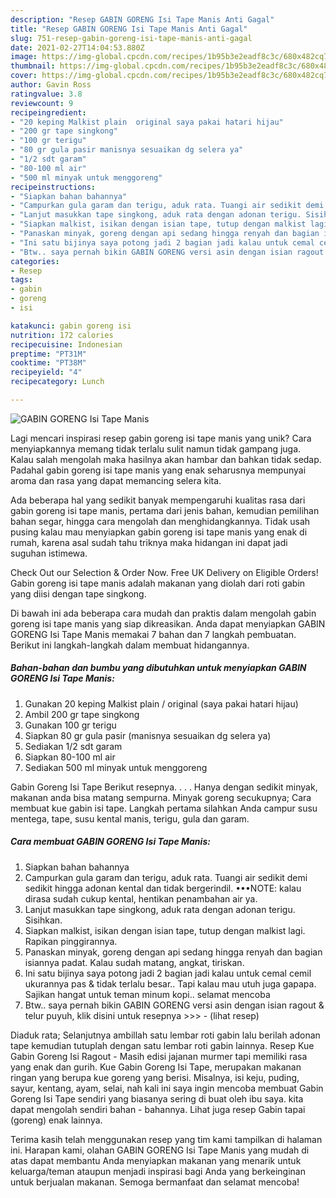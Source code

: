 ```yaml
---
description: "Resep GABIN GORENG Isi Tape Manis Anti Gagal"
title: "Resep GABIN GORENG Isi Tape Manis Anti Gagal"
slug: 751-resep-gabin-goreng-isi-tape-manis-anti-gagal
date: 2021-02-27T14:04:53.880Z
image: https://img-global.cpcdn.com/recipes/1b95b3e2eadf8c3c/680x482cq70/gabin-goreng-isi-tape-manis-foto-resep-utama.jpg
thumbnail: https://img-global.cpcdn.com/recipes/1b95b3e2eadf8c3c/680x482cq70/gabin-goreng-isi-tape-manis-foto-resep-utama.jpg
cover: https://img-global.cpcdn.com/recipes/1b95b3e2eadf8c3c/680x482cq70/gabin-goreng-isi-tape-manis-foto-resep-utama.jpg
author: Gavin Ross
ratingvalue: 3.8
reviewcount: 9
recipeingredient:
- "20 keping Malkist plain  original saya pakai hatari hijau"
- "200 gr tape singkong"
- "100 gr terigu"
- "80 gr gula pasir manisnya sesuaikan dg selera ya"
- "1/2 sdt garam"
- "80-100 ml air"
- "500 ml minyak untuk menggoreng"
recipeinstructions:
- "Siapkan bahan bahannya"
- "Campurkan gula garam dan terigu, aduk rata. Tuangi air sedikit demi sedikit hingga adonan kental dan tidak bergerindil. •••NOTE: kalau dirasa sudah cukup kental, hentikan penambahan air ya."
- "Lanjut masukkan tape singkong, aduk rata dengan adonan terigu. Sisihkan."
- "Siapkan malkist, isikan dengan isian tape, tutup dengan malkist lagi. Rapikan pinggirannya."
- "Panaskan minyak, goreng dengan api sedang hingga renyah dan bagian isiannya padat. Kalau sudah matang, angkat, tiriskan."
- "Ini satu bijinya saya potong jadi 2 bagian jadi kalau untuk cemal cemil ukurannya pas &amp; tidak terlalu besar.. Tapi kalau mau utuh juga gapapa. Sajikan hangat untuk teman minum kopi.. selamat mencoba"
- "Btw.. saya pernah bikin GABIN GORENG versi asin dengan isian ragout &amp; telur puyuh, klik disini untuk resepnya &gt;&gt;&gt;           (lihat resep)"
categories:
- Resep
tags:
- gabin
- goreng
- isi

katakunci: gabin goreng isi 
nutrition: 172 calories
recipecuisine: Indonesian
preptime: "PT31M"
cooktime: "PT38M"
recipeyield: "4"
recipecategory: Lunch

---
```



![GABIN GORENG Isi Tape Manis](https://img-global.cpcdn.com/recipes/1b95b3e2eadf8c3c/680x482cq70/gabin-goreng-isi-tape-manis-foto-resep-utama.jpg)

Lagi mencari inspirasi resep gabin goreng isi tape manis yang unik? Cara menyiapkannya memang tidak terlalu sulit namun tidak gampang juga. Kalau salah mengolah maka hasilnya akan hambar dan bahkan tidak sedap. Padahal gabin goreng isi tape manis yang enak seharusnya mempunyai aroma dan rasa yang dapat memancing selera kita.

Ada beberapa hal yang sedikit banyak mempengaruhi kualitas rasa dari gabin goreng isi tape manis, pertama dari jenis bahan, kemudian pemilihan bahan segar, hingga cara mengolah dan menghidangkannya. Tidak usah pusing kalau mau menyiapkan gabin goreng isi tape manis yang enak di rumah, karena asal sudah tahu triknya maka hidangan ini dapat jadi suguhan istimewa.

Check Out our Selection &amp; Order Now. Free UK Delivery on Eligible Orders! Gabin goreng isi tape manis adalah makanan yang diolah dari roti gabin yang diisi dengan tape singkong.


Di bawah ini ada beberapa cara mudah dan praktis dalam mengolah gabin goreng isi tape manis yang siap dikreasikan. Anda dapat menyiapkan GABIN GORENG Isi Tape Manis memakai 7 bahan dan 7 langkah pembuatan. Berikut ini langkah-langkah dalam membuat hidangannya.

<!--inarticleads1-->

##### Bahan-bahan dan bumbu yang dibutuhkan untuk menyiapkan GABIN GORENG Isi Tape Manis:

1. Gunakan 20 keping Malkist plain / original (saya pakai hatari hijau)
1. Ambil 200 gr tape singkong
1. Gunakan 100 gr terigu
1. Siapkan 80 gr gula pasir (manisnya sesuaikan dg selera ya)
1. Sediakan 1/2 sdt garam
1. Siapkan 80-100 ml air
1. Sediakan 500 ml minyak untuk menggoreng


Gabin Goreng Isi Tape Berikut resepnya. . . . Hanya dengan sedikit minyak, makanan anda bisa matang sempurna. Minyak goreng secukupnya; Cara membuat kue gabin isi tape. Langkah pertama silahkan Anda campur susu mentega, tape, susu kental manis, terigu, gula dan garam. 

<!--inarticleads2-->

##### Cara membuat GABIN GORENG Isi Tape Manis:

1. Siapkan bahan bahannya
1. Campurkan gula garam dan terigu, aduk rata. Tuangi air sedikit demi sedikit hingga adonan kental dan tidak bergerindil. •••NOTE: kalau dirasa sudah cukup kental, hentikan penambahan air ya.
1. Lanjut masukkan tape singkong, aduk rata dengan adonan terigu. Sisihkan.
1. Siapkan malkist, isikan dengan isian tape, tutup dengan malkist lagi. Rapikan pinggirannya.
1. Panaskan minyak, goreng dengan api sedang hingga renyah dan bagian isiannya padat. Kalau sudah matang, angkat, tiriskan.
1. Ini satu bijinya saya potong jadi 2 bagian jadi kalau untuk cemal cemil ukurannya pas &amp; tidak terlalu besar.. Tapi kalau mau utuh juga gapapa. Sajikan hangat untuk teman minum kopi.. selamat mencoba
1. Btw.. saya pernah bikin GABIN GORENG versi asin dengan isian ragout &amp; telur puyuh, klik disini untuk resepnya &gt;&gt;&gt; -           (lihat resep)


Diaduk rata; Selanjutnya ambillah satu lembar roti gabin lalu berilah adonan tape kemudian tutuplah dengan satu lembar roti gabin lainnya. Resep Kue Gabin Goreng Isi Ragout - Masih edisi jajanan murmer tapi memiliki rasa yang enak dan gurih. Kue Gabin Goreng Isi Tape, merupakan makanan ringan yang berupa kue goreng yang berisi. Misalnya, isi keju, puding, sayur, kentang, ayam, selai, nah kali ini saya ingin mencoba membuat Gabin Goreng Isi Tape sendiri yang biasanya sering di buat oleh ibu saya. kita dapat mengolah sendiri bahan - bahannya. Lihat juga resep Gabin tapai (goreng) enak lainnya. 

Terima kasih telah menggunakan resep yang tim kami tampilkan di halaman ini. Harapan kami, olahan GABIN GORENG Isi Tape Manis yang mudah di atas dapat membantu Anda menyiapkan makanan yang menarik untuk keluarga/teman ataupun menjadi inspirasi bagi Anda yang berkeinginan untuk berjualan makanan. Semoga bermanfaat dan selamat mencoba!
